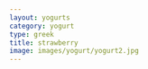 ```yaml
---
layout: yogurts
category: yogurt
type: greek
title: strawberry
image: images/yogurt/yogurt2.jpg
---
```



